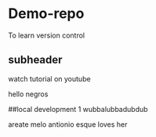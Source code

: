 # Demo-repo
To learn version control


## subheader

watch tutorial on youtube

hello negros

##local development
1 wubbalubbadubdub

areate
melo antionio esque loves her